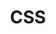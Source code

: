 ---
layout: list
title: CSS
slug: css
menu: true
submenu: false
order: 4
description: >
  about CSS
---